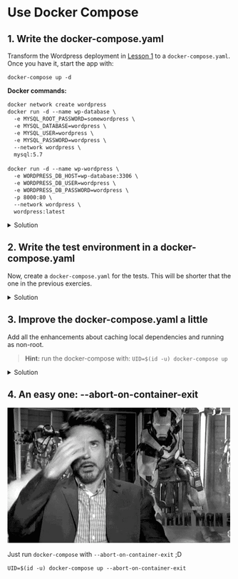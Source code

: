 # Use Docker Compose

## 1. Write the docker-compose.yaml

Transform the Wordpress deployment in [Lesson 1](1-1-What-Are-Containers.md) to a `docker-compose.yaml`. Once you have it, start the app with:

```
docker-compose up -d
```

**Docker commands:**
```shell
docker network create wordpress
docker run -d --name wp-database \
  -e MYSQL_ROOT_PASSWORD=somewordpress \
  -e MYSQL_DATABASE=wordpress \
  -e MYSQL_USER=wordpress \
  -e MYSQL_PASSWORD=wordpress \
  --network wordpress \
  mysql:5.7

docker run -d --name wp-wordpress \
  -e WORDPRESS_DB_HOST=wp-database:3306 \
  -e WORDPRESS_DB_USER=wordpress \
  -e WORDPRESS_DB_PASSWORD=wordpress \
  -p 8000:80 \
  --network wordpress \
  wordpress:latest
```


<details>
<summary>Solution</summary>

```yaml
version: '2.1'

services:
  wp-database:
    image: mysql:5.7
    environment:
      MYSQL_ROOT_PASSWORD: somewordpress
      MYSQL_DATABASE: wordpress
      MYSQL_USER: wordpress
      MYSQL_PASSWORD: wordpress
  wordpress:
    image: wordpress:latest
    environment:
      WORDPRESS_DB_HOST: wp-database:3306
      WORDPRESS_DB_USER: wordpress
      WORDPRESS_DB_PASSWORD: wordpress
    ports: 
    - 8000:80
```
</details>


## 2. Write the test environment in a docker-compose.yaml

Now, create a `docker-compose.yaml` for the tests. This will be shorter that the one in the previous exercies.

<details>
<summary>Solution</summary>

```yaml
version: '2.1'

services:
  redis:
    image: redis:4-alpine
  test-runner:
    image: maven:3.5-jdk-8-alpine
    command: mvn verify
    working_dir: /code
    volumes:
      - .:/code
```
</details>

## 3. Improve the docker-compose.yaml a little

Add all the enhancements about caching local dependencies and running as non-root.

> **Hint:** run the docker-compose with: `UID=$(id -u) docker-compose up` 

<details>
<summary>Solution</summary>

```yaml
version: '2.1'

services:
  redis:
    image: redis:4-alpine
  test-runner:
    image: maven:3.5-jdk-8-alpine
    user: ${UID}
    command: mvn -Dmaven.repo.local=/tmp/.m2/repository verify
    working_dir: /code
    volumes:
      - .:/code
      - /tmp/dockerm2:/tmp/.m2/repository
```
</details>

## 4. An easy one: --abort-on-container-exit

![relief](images/relief.gif)

Just run `docker-compose` with `--abort-on-container-exit` ;D 

```
UID=$(id -u) docker-compose up --abort-on-container-exit
```
